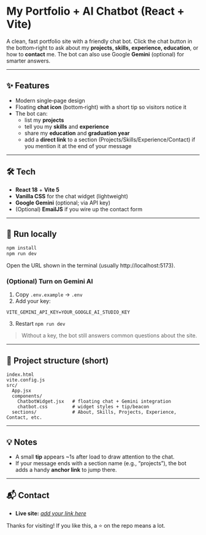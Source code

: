 # My Portfolio + AI Chatbot (React + Vite)

A clean, fast portfolio site with a friendly chat bot. Click the chat button in the bottom‑right to ask about my **projects, skills, experience, education**, or how to **contact** me. The bot can also use Google **Gemini** (optional) for smarter answers.

---

## ✨ Features

- Modern single‑page design
- Floating **chat icon** (bottom‑right) with a short tip so visitors notice it
- The bot can:
  - list my **projects**
  - tell you my **skills** and **experience**
  - share my **education** and **graduation year**
  - add a **direct link** to a section (Projects/Skills/Experience/Contact) if you mention it at the end of your message

---

## 🛠 Tech

- **React 18** + **Vite 5**
- **Vanilla CSS** for the chat widget (lightweight)
- **Google Gemini** (optional; via API key)
- (Optional) **EmailJS** if you wire up the contact form

---

## 🚀 Run locally

```bash
npm install
npm run dev
```
Open the URL shown in the terminal (usually http://localhost:5173).

### (Optional) Turn on Gemini AI
1) Copy `.env.example` → `.env`  
2) Add your key:
```
VITE_GEMINI_API_KEY=YOUR_GOOGLE_AI_STUDIO_KEY
```
3) Restart `npm run dev`

> Without a key, the bot still answers common questions about the site.

---

## 📁 Project structure (short)

```
index.html
vite.config.js
src/
  App.jsx
  components/
    ChatbotWidget.jsx   # floating chat + Gemini integration
    chatbot.css         # widget styles + tip/beacon
  sections/             # About, Skills, Projects, Experience, Contact, etc.
```

---

## 💡 Notes

- A small **tip** appears ~1s after load to draw attention to the chat.
- If your message ends with a section name (e.g., “projects”), the bot adds a handy **anchor link** to jump there.

---

## 📬 Contact

- **Live site:** [_add your link here_](https://my-portfolio-nine-wine-44.vercel.app/)  

Thanks for visiting! If you like this, a ⭐ on the repo means a lot.
